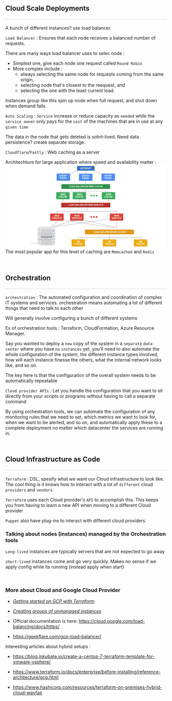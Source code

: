 <style>hr{opacity: 20%; height: 1px!important; margin-bottom:0px!important</style>

## Cloud Scale Deployments <hr/>
A bunch of different instances? use load balancer.

`Load Balancer` : Ensures that each node receives a balanced number of requests.

There are many ways load balancer uses to selec node :
- Simplest one, give each node one request called `Round Robin`
- More complex include : 
    - always selecting the same node for requests coming from the same origin, 
    - selecting node that's closest to the reequest, and 
    - selecting the one with the least current load.

Instances group like this spin up node when full request, and shut down when demand falls.

`Auto Scaling` : `Service` increase or reduce capacity as `needed` while the `service owner` only pays for the `cost` of the machines that are in use at any `given time`

The data in the node that gets deleted is sohrt-lived. Need data persistence? create separate storage.

`Cloudflare`/`Fastly` : Web caching as a server

Architechture for large application where speed and availability matter :
![load_balance_architechture](load_balance_architechture.png)
The most popular app for this level of caching are `Memcached` and `Redis`

<br>

## Orchestration <hr/>
`orchestration` : The automated configuration and coordination of complex IT systems and services. orchestration means automating a lot of different things that need to talk to each other

Will generally involve configuring a bunch of different systems

Ex of orchestration tools : Terraform, CloudFormation, Azure Resource Manager.

Say you wanted to deploy a `new` copy of the system in a `separate` `data center` where you have `no` `instances` yet, you'll need to also automate the whole configuration of the system, the different instance types involved, how will each instance finesse the others, what the internal network looks like, and so on.

The key here is that the configuration of the overall system needs to be automatically repeatable

`Cloud provider APIs` : Let you handle the configuration that you want to sit directly from your scripts or programs without having to call a separate command

By using orchestration tools, we can automate the configuration of any monitoring rules that we need to set, which metrics we want to look for, when we want to be alerted, and so on, and automatically apply these to a complete deployment no matter which datacenter the services are running in.

<br>

## Cloud Infrastructure as Code <hr/>
`Terraform` : DSL, spesify what we want our Cloud infrastructure to look like. The cool thing is it knows how to interact with a lot of `different` cloud `providers` and `vendors`.

`Terraform` uses each Cloud provider's `API` to accomplish this. This keeps you from having to learn a new API when moving to a different Cloud provider

`Puppet` also have plug-ins to interact with different cloud providers.

### Talking about nodes (instances) managed by the Orchestration tools
`Long-lived` instances are typically servers that are not expected to go away

`short-lived` instances come and go very quickly. Makes no sense if we apply config while its running (instead apply when start)

<br>

### More about Cloud and Google Cloud Provider
<ul><li><p><a href="https://cloud.google.com/community/tutorials/getting-started-on-gcp-with-terraform" title="" target="_blank" rel="noopener nofollow" aria-label=""><em><u>Getting started on GCP with Terraform</u></em></a></p></li>
<li><p><a href="https://cloud.google.com/compute/docs/instance-groups/creating-groups-of-unmanaged-instances" title="" target="_blank" rel="noopener nofollow" aria-label=""><em><u>Creating groups of unmanaged instances</u></em></a></p></li><li><p>Official documentation is here: <a href="https://cloud.google.com/load-balancing/docs/https/" title="" target="_blank" rel="noopener nofollow" aria-label=""><u>https://cloud.google.com/load-balancing/docs/https/</u></a></p></li><li><p><a href="https://geekflare.com/gcp-load-balancer/" title="" target="_blank" rel="noopener nofollow" aria-label=""><u>https://geekflare.com/gcp-load-balancer/</u></a></p></li></ul>

Interesting articles about hybrid setups :
<ul><li><p><a href="https://blog.inkubate.io/create-a-centos-7-terraform-template-for-vmware-vsphere/" title="" target="_blank" rel="noopener nofollow" aria-label=""><u>https://blog.inkubate.io/create-a-centos-7-terraform-template-for-vmware-vsphere/</u></a></p></li><li><p><a href="https://www.terraform.io/docs/enterprise/before-installing/reference-architecture/gcp.html" title="" target="_blank" rel="noopener nofollow" aria-label=""><u>https://www.terraform.io/docs/enterprise/before-installing/reference-architecture/gcp.html</u></a></p></li><li><p><a href="https://www.hashicorp.com/resources/terraform-on-premises-hybrid-cloud-wayfair" title="" target="_blank" rel="noopener nofollow" aria-label=""><u>https://www.hashicorp.com/resources/terraform-on-premises-hybrid-cloud-wayfair</u></a></p></li></ul>


